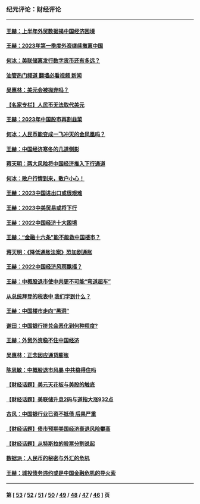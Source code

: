 ### 纪元评论：财经评论
---
#### [王赫：上半年外贸数据揭中国经济困境](../../pages/nsc1026/n14034198.md?07160330) 
#### [王赫：2023年第一季度外资继续撤离中国](../../pages/nsc1026/n13988870.md?07160330) 
#### [何冰：美联储离发行数字货币还有多远？](../../pages/nsc1026/n13986109.md?07160330) 
#### [油管热门频道 翻墙必看视频 新闻](ok?07160330)
#### [吴惠林：美元会被抛弃吗？](../../pages/nsc1026/n13984087.md?07160330) 
#### [【名家专栏】人民币无法取代美元](../../pages/nsc1026/n13974270.md?07160330) 
#### [王赫：2023年中国股市再割韭菜](../../pages/nsc1026/n13965334.md?07160330) 
#### [何冰：人民币能变成一飞冲天的金凤凰吗？](../../pages/nsc1026/n13964999.md?07160330) 
#### [王赫：中国经济寒冬的几道侧影](../../pages/nsc1026/n13932953.md?07160330) 
#### [蒋天明：两大风险将中国经济推入下行通道](../../pages/nsc1026/n13929820.md?07160330) 
#### [何冰：散户行情到来，散户小心！](../../pages/nsc1026/n13928308.md?07160330) 
#### [王赫：2023中国进出口或很艰难](../../pages/nsc1026/n13911515.md?07160330) 
#### [王赫：2023中美贸易或将下行](../../pages/nsc1026/n13899005.md?07160330) 
#### [王赫：2022中国经济十大困境](../../pages/nsc1026/n13883766.md?07160330) 
#### [王赫：“金融十六条”能不能救中国楼市？](../../pages/nsc1026/n13868431.md?07160330) 
#### [蒋天明：《降低通胀法案》恐加剧通胀](../../pages/nsc1026/n13806996.md?07160330) 
#### [王赫：2022中国经济风雨飘摇？](../../pages/nsc1026/n13803207.md?07160330) 
#### [王赫：中概股退市使中共更不可能“弯道超车”](../../pages/nsc1026/n13802858.md?07160330) 
#### [从总统拜登的税表中 我们学到什么？](../../pages/nsc1026/n13773081.md?07160330) 
#### [王赫：中国楼市走向“黑洞”](../../pages/nsc1026/n13770647.md?07160330) 
#### [谢田：中国银行挤兑会恶化到何种程度?](../../pages/nsc1026/n13766965.md?07160330) 
#### [王赫：外贸外资稳不住中国经济](../../pages/nsc1026/n13753933.md?07160330) 
#### [吴惠林：正念因应通货膨胀](../../pages/nsc1026/n13750350.md?07160330) 
#### [陈思敏：中概股退市风暴 中共稳得住吗](../../pages/nsc1026/n13738978.md?07160330) 
#### [【财经话题】美元天花板与美股的触底](../../pages/nsc1026/n13736495.md?07160330) 
#### [【财经话题】美联储升息2码与道指大涨932点](../../pages/nsc1026/n13727377.md?07160330) 
#### [古风：中国银行业已资不抵债 后果严重](../../pages/nsc1026/n13726111.md?07160330) 
#### [【财经话题】债市预期美国经济衰退风险攀高](../../pages/nsc1026/n13698043.md?07160330) 
#### [【财经话题】从特斯拉的股票分割说起](../../pages/nsc1026/n13679733.md?07160330) 
#### [数据派：人民币的秘密与外汇的危机](../../pages/nsc1026/n13667092.md?07160330) 
#### [王赫：城投债务违约或是中国金融危机的导火索](../../pages/nsc1026/n13665322.md?07160330) 

---
#### 第 [ [53](./53.md?07160330) / [52](./52.md?07160330) / [51](./51.md?07160330) / [50](./50.md?07160330) / [49](./49.md?07160330) / [48](./48.md?07160330) / [47](./47.md?07160330) / [46](./46.md?07160330) ] 页
